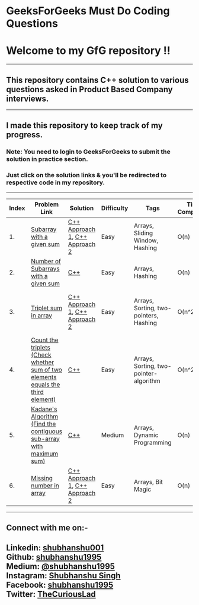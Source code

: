 GeeksForGeeks Must Do Coding Questions
======================================
# Welcome to my GfG repository !!
---
## This repository contains C++ solution to various questions asked in Product Based Company interviews.
---
## I made this repository to keep track of my progress.

### **Note:** You need to login to GeeksForGeeks to submit the solution in practice section.

### Just click on the solution links & you'll be redirected to respective code in my repository.
---
| Index | Problem Link | Solution | Difficulty | Tags | Time Complexity | Space Complexity |
|---| ----- | -------- | ---------- | -------------- | -----------------------|-------------------|
|1.|[Subarray with a given sum](https://practice.geeksforgeeks.org/problems/subarray-with-given-sum/0) | [C++ Approach 1](./Arrays/SubarrayWithGivenSum/cpp/SubarrayWithGivenSumApproach1.cpp), [C++ Approach 2](./Arrays/SubarrayWithGivenSum/cpp/SubarrayWithGivenSumApproach2.cpp)|Easy|Arrays, Sliding Window, Hashing| O(n) | O(1) using sliding window, O(n) using hashing|
|2.|[Number of Subarrays with a given sum](https://practice.geeksforgeeks.org/problems/subarray-range-with-given-sum/0) | [C++](./Arrays/NumberOfSubarraysWithGivenSum/cpp/NumberOfSubarraysWithGivenSum.cpp)|Easy|Arrays, Hashing| O(n) | O(n) | 
|3.|[Triplet sum in array](https://practice.geeksforgeeks.org/problems/triplet-sum-in-array/0) | [C++ Approach 1](./Arrays/TripletSumInArray/cpp/TripletSumInArrayApproach1.cpp), [C++ Approach 2](./Arrays/TripletSumInArray/cpp/TripletSumInArrayApproach2.cpp)|Easy|Arrays, Sorting, two-pointers, Hashing| O(n^2) | O(1) using two-pointer-algorithm, O(n) using hashing|
|4.|[Count the triplets (Check whether sum of two elements equals the third element)](https://practice.geeksforgeeks.org/problems/count-the-triplets/0) | [C++](./Arrays/CountTheTriplets/cpp/CountTheTriplets.cpp)|Easy|Arrays, Sorting, two-pointer-algorithm| O(n^2) | O(1) |
|5.|[Kadane's Algorithm (Find the contiguous sub-array with maximum sum)](https://practice.geeksforgeeks.org/problems/kadanes-algorithm/0) | [C++](./Arrays/KadanesAlgorithm/cpp/KadanesAlgorithm.cpp)|Medium|Arrays, Dynamic Programming| O(n) | O(1) |
|6.|[Missing number in array](https://practice.geeksforgeeks.org/problems/missing-number-in-array/0) | [C++ Approach 1](./Arrays/findTheMissingNumber/cpp/findTheMissingNumberUsingXorApproach.cpp), [C++ Approach 2](./Arrays/findTheMissingNumber/cpp/findTheMissingNumberUsingSumApproach.cpp)|Easy|Arrays, Bit Magic| O(n) | O(1) |






---
## Connect with me on:-
**Linkedin:** [shubhanshu001](https://www.linkedin.com/in/shubhanshu001/) <br />
**Github:** [shubhanshu1995](https://github.com/shubhanshu1995) <br />
**Medium:** [@shubhanshu1995](https://medium.com/@shubhanshu1995) <br />
**Instagram:** [Shubhanshu Singh](https://www.instagram.com/shubhanshu._.singh/) <br />
**Facebook:** [shubhanshu1995](https://www.facebook.com/shubhanshu1995) <br />
**Twitter:** [TheCuriousLad](https://twitter.com/TheCuriousLad) <br />
---

